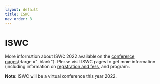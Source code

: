 ```yaml
---
layout: default
title: ISWC
nav_order: 8
---
```


# ISWC
More information about ISWC 2022 available on the [conference pages](https://iswc2022.semanticweb.org/){:target="_blank"}. Please visit ISWC pages to get more information (including information on [registration and fees](https://iswc2022.semanticweb.org/index.php/registration/), and program).

**Note**: ISWC will be a virtual conference this year 2022.